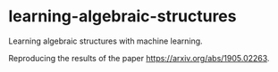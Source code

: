 # learning-algebraic-structures

Learning algebraic structures with machine learning.

Reproducing the results of the paper https://arxiv.org/abs/1905.02263.
